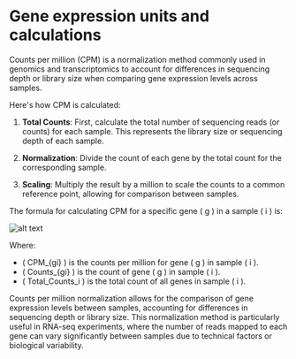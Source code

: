 # Gene expression units and calculations

Counts per million (CPM) is a normalization method commonly used in genomics and transcriptomics to account for differences in sequencing depth or library size when comparing gene expression levels across samples.

Here's how CPM is calculated:

1. **Total Counts**: First, calculate the total number of sequencing reads (or counts) for each sample. This represents the library size or sequencing depth of each sample.

2. **Normalization**: Divide the count of each gene by the total count for the corresponding sample.

3. **Scaling**: Multiply the result by a million to scale the counts to a common reference point, allowing for comparison between samples.

The formula for calculating CPM for a specific gene \( g \) in a sample \( i \) is:


![alt text](CPM_ep.png)


Where:
- \( CPM_{gi} \) is the counts per million for gene \( g \) in sample \( i \).
- \( Counts_{gi} \) is the count of gene \( g \) in sample \( i \).
- \( Total\_Counts_i \) is the total count of all genes in sample \( i \).

Counts per million normalization allows for the comparison of gene expression levels between samples, accounting for differences in sequencing depth or library size. This normalization method is particularly useful in RNA-seq experiments, where the number of reads mapped to each gene can vary significantly between samples due to technical factors or biological variability.
